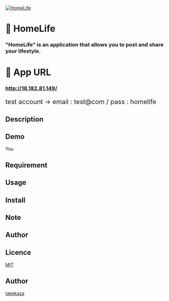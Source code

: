 [![HomeLife](https://i.gyazo.com/ce34970d97fe2b2b3e6e985d6a2c78f3.gif)](https://gyazo.com/ce34970d97fe2b2b3e6e985d6a2c78f3"HomeLife")

# :house_with_garden: HomeLife

### "HomeLife" is an application that allows you to post and share your lifestyle.

# :iphone: App URL

### **http://18.182.81.149/**
<p style="font-size: 20px;">test account → email : test@com / pass : homelife</p>


## Description


## Demo

You

## Requirement



## Usage



## Install



## Note



## Author



## Licence

[MIT]()

## Author

[takekaza](https://github.com/takekaza)